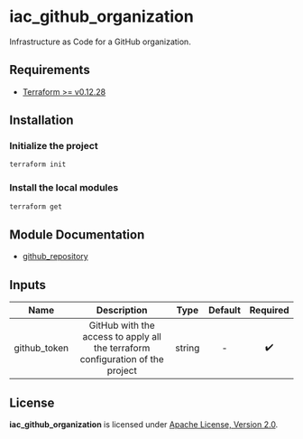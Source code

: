 # iac_github_organization

Infrastructure as Code for a GitHub organization.

## Requirements

- [Terraform >= v0.12.28](https://www.terraform.io/downloads.html)

## Installation

### Initialize the project

```sh
terraform init
```

### Install the local modules

```sh
terraform get
```

## Module Documentation

- [github_repository](./modules/github_repository/README.md)

## Inputs

| Name           | Description       | Type   | Default | Required |
| :---:          | :---:             | :---:  | :---:   | :---:    |
| github_token | GitHub with the access to apply all the terraform configuration of the project | string | -       | :heavy_check_mark: |

## License

**iac_github_organization** is licensed under [Apache License, Version 2.0](./LICENSE).